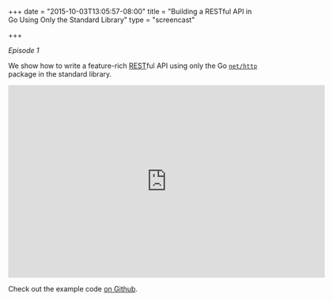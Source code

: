 +++
date = "2015-10-03T13:05:57-08:00"
title = "Building a RESTful API in Go Using Only the Standard Library"
type = "screencast"

+++

_Episode 1_

We show how to write a feature-rich [REST](https://en.wikipedia.org/wiki/Representational_state_transfer)ful API using only the Go [`net/http`](http://godoc.org/net/http) package in the standard library.

<!--more-->

<iframe
  class="ytplayer"
  type="text/html"
  width="640"
  height="390"
  src="https://www.youtube.com/embed/eTjNtNnVOGY?autoplay=0&origin=https://www.goin5minutes.com"
  frameborder="0"
></iframe>

Check out the example code [on Github](https://github.com/arschles/go-in-5-minutes/tree/master/episode1).
